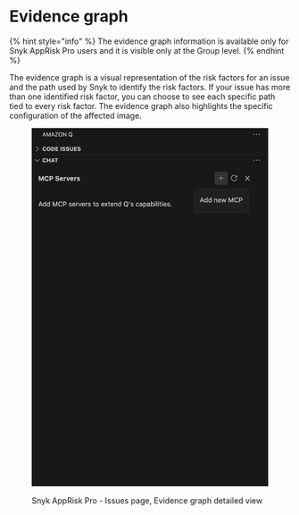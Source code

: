 # Evidence graph

{% hint style="info" %}
The evidence graph information is available only for Snyk AppRisk Pro users and it is visible only at the Group level.
{% endhint %}

The evidence graph is a visual representation of the risk factors for an issue and the path used by Snyk to identify the risk factors. If your issue has more than one identified risk factor, you can choose to see each specific path tied to every risk factor. The evidence graph also highlights the specific configuration of the affected image.

<figure><img src="../../../.gitbook/assets/image (454).png" alt="Snyk AppRisk Pro - Issues page, Evidence graph detailed view"><figcaption><p>Snyk AppRisk Pro - Issues page, Evidence graph detailed view</p></figcaption></figure>
